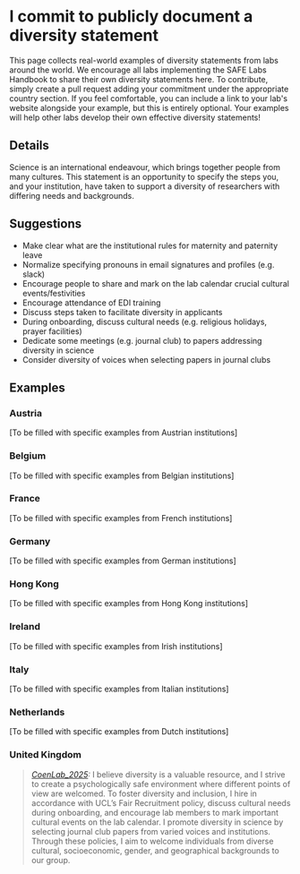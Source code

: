 # I commit to publicly document a diversity statement

This page collects real-world examples of diversity statements from labs around the world. We encourage all labs implementing the SAFE Labs Handbook to share their own diversity statements here. To contribute, simply create a pull request adding your commitment under the appropriate country section. If you feel comfortable, you can include a link to your lab's website alongside your example, but this is entirely optional. Your examples will help other labs develop their own effective diversity statements!

## Details
Science is an international endeavour, which brings together people from many cultures. This statement is an opportunity to specify the steps you, and your institution, have taken to support a diversity of researchers with differing needs and backgrounds.

## Suggestions
- Make clear what are the institutional rules for maternity and paternity leave
- Normalize specifying pronouns in email signatures and profiles (e.g. slack)
- Encourage people to share and mark on the lab calendar crucial cultural events/festivities
- Encourage attendance of EDI training
- Discuss steps taken to facilitate diversity in applicants
- During onboarding, discuss cultural needs (e.g. religious holidays, prayer facilities)
- Dedicate some meetings (e.g. journal club) to papers addressing diversity in science
- Consider diversity of voices when selecting papers in journal clubs

## Examples

### Austria
[To be filled with specific examples from Austrian institutions]

### Belgium
[To be filled with specific examples from Belgian institutions]

### France
[To be filled with specific examples from French institutions]

### Germany
[To be filled with specific examples from German institutions]

### Hong Kong
[To be filled with specific examples from Hong Kong institutions]

### Ireland
[To be filled with specific examples from Irish institutions]

### Italy
[To be filled with specific examples from Italian institutions]

### Netherlands
[To be filled with specific examples from Dutch institutions]

### United Kingdom
>_[CoenLab_2025](https://coen-lab.com/):_ I believe diversity is a valuable resource, and I strive to create a psychologically safe environment where different points of view are welcomed. To foster diversity and inclusion, I hire in accordance with UCL’s Fair Recruitment policy, discuss cultural needs during onboarding, and encourage lab members to mark important cultural events on the lab calendar. I promote diversity in science by selecting journal club papers from varied voices and institutions. Through these policies, I aim to welcome individuals from diverse cultural, socioeconomic, gender, and geographical backgrounds to our group.
